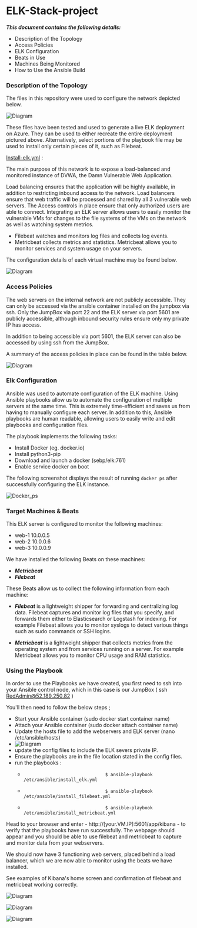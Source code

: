 # ELK-Stack-project

***This document contains the following details:***

- Description of the Topology
- Access Policies
- ELK Configuration
- Beats in Use
- Machines Being Monitored
- How to Use the Ansible Build

### Description of the Topology

The files in this repository were used to configure the network depicted below.

![Diagram](https://github.com/bnicholson17/ELK-Stack-project/blob/2f63038347b753f5a4656f024a8e8fd9cd47a24e/Network%20Diagram/Diagram.PNG)

These files have been tested and used to generate a live ELK deployment on Azure. They can be used to either recreate the entire deployment pictured above. Alternatively, select portions of the playbook file may be used to install only certain pieces of it, such as Filebeat.

[Install-elk.yml](https://github.com/bnicholson17/ELK-Stack-project/blob/7ed232fd39c5daa8b698df57329d3c1264ca71d2/Ansible/playbooks/install-elk.txt) :

The main purpose of this network is to expose a load-balanced and monitored instance of DVWA, the Damn Vulnerable Web Application.

Load balancing ensures that the application will be highly available, in addition to restricting inbound access to the network. Load balancers 
ensure that web traffic will be processed and shared by all 3 vulnerable web servers. The Access controls in place ensure that only authorized 
users are able to connect.
Integrating an ELK server allows users to easily monitor the vulnerable VMs for changes to the file systems of the VMs on the network 
as well as watching system metrics.
- Filebeat watches and monitors log files and collects log events.
- Metricbeat collects metrics and statistics. Metricbeat allows you to monitor services and system usage on your servers. 

The configuration details of each virtual machine may be found below.

![Diagram](https://github.com/bnicholson17/ELK-Stack-project/blob/72a684ca0f849d877251cd9d5ac57c4589068b5f/extra%20screenshots/VMtable.PNG)
### Access Policies

The web servers on the internal network are not publicly accessible. They can only be accessed via the ansible container installed on the jumpbox via ssh.
Only the JumpBox via port 22 and the ELK server via port 5601 are publicly accessible, although inbound security rules ensure only my private IP has access. 

In addition to being accessible via port 5601, the ELK server can also be accessed by using ssh from the JumpBox. 

A summary of the access policies in place can be found in the table below.

![Diagram](https://github.com/bnicholson17/ELK-Stack-project/blob/49c20d7bd71cad59dfa0fb2c6696ecfa4524ac6a/extra%20screenshots/access-policy.PNG)

### Elk Configuration

Ansible was used to automate configuration of the ELK machine. Using Ansible playbooks allow us to automate the configuration of multiple servers at the same time.
This is extremely time-efficient and saves us from having to manually configure each server. In addition to this, Ansible playbooks are human readable, allowing users to easily write and edit
playbooks and configuration files. 

The playbook implements the following tasks:

-  Install Docker (eg. docker.io)  
-  Install python3-pip
-  Download and launch a docker (sebp/elk:761)
-  Enable service docker on boot

The following screenshot displays the result of running `docker ps` after successfully configuring the ELK instance.

![Docker_ps](https://github.com/bnicholson17/ELK-Stack-project/blob/46d43788de748132acb32aa5d374afc48c481eab/Images/docker-ps.PNG)

### Target Machines & Beats
This ELK server is configured to monitor the following machines:
- web-1 10.0.0.5
- web-2 10.0.0.6
- web-3 10.0.0.9

We have installed the following Beats on these machines:
- ***Metricbeat***
- ***Filebeat***

These Beats allow us to collect the following information from each machine:

- ***Filebeat*** is a lightweight shipper for forwarding and centralizing log data. Filebeat captures and monitor log files that you specify, and forwards them either to Elasticsearch or Logstash for indexing. For example Filebeat allows you to monitor syslogs to detect various things such as sudo commands or SSH logins. 

- ***Metricbeat*** is a lightweight shipper that collects metrics from the operating system and from services running on a server. For example Metricbeat allows you to monitor CPU usage and RAM statistics.

### Using the Playbook
In order to use the Playbooks we have created, you first need to ssh into your Ansible control node, which in this case is our JumpBox ( ssh RedAdmin@52.189.250.82 )

You'll then need to follow the below steps ;
- Start your Ansible container  (sudo docker start container name)
- Attach your Ansible container (sudo docker attach container name) 
- Update the hosts file to add the webservers and ELK server  (nano /etc/ansible/hosts)
- ![Diagram](https://github.com/bnicholson17/ELK-Stack-project/blob/4841b51bb14c7305227133e73e2f82cf7cde317c/extra%20screenshots/host-config.PNG)
- update the config files to include the ELK severs private IP.
- Ensure the playbooks are in the file location stated in the config files.
- run the playbooks :
  -                                    $ ansible-playbook /etc/ansible/install_elk.yml 
  -                                    $ ansible-playbook /etc/ansible/install_filebeat.yml 
  -                                    $ ansible-playbook /etc/ansible/install_metricbeat.yml 
																			
Head to your browser and enter - http://[your.VM.IP]:5601/app/kibana - to verify that the playbooks have run successfully. The webpage should appear and you should be able to use filebeat and metricbeat to capture and monitor data from your webservers. 

We should now have 3 functioning web servers, placed behind a load balancer, which we are now able to monitor using the beats we have installed.


See examples of Kibana's home screen and confirmation of filebeat and metricbeat working correctly.


![Diagram](https://github.com/bnicholson17/ELK-Stack-project/blob/46d43788de748132acb32aa5d374afc48c481eab/Kabana/Kibana_Home.PNG)


![Diagram](https://github.com/bnicholson17/ELK-Stack-project/blob/a3470454c3f4a50b3b6247f564dc0ffc21bc71cc/Kabana/CHECK_DATA_1.PNG)


![Diagram](https://github.com/bnicholson17/ELK-Stack-project/blob/a3470454c3f4a50b3b6247f564dc0ffc21bc71cc/Kabana/CHECK_DATA_2.PNG)


    

